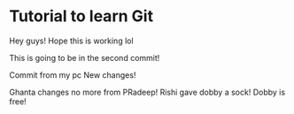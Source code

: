 # Tutorial to learn Git
Hey guys! Hope this is working lol

This is going to be in the second commit!

Commit from my pc
New changes!

Ghanta changes no more from PRadeep!
Rishi gave dobby a sock! Dobby is free!
